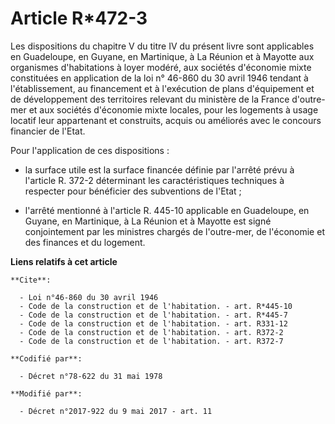 # Article R*472-3

Les dispositions du chapitre V du titre IV du présent livre sont applicables en Guadeloupe, en Guyane, en Martinique, à La
Réunion et à Mayotte aux organismes d'habitations à loyer modéré, aux sociétés d'économie mixte constituées en application de
la loi n° 46-860 du 30 avril 1946 tendant à l'établissement, au financement et à l'exécution de plans d'équipement et de
développement des territoires relevant du ministère de la France d'outre-mer et aux sociétés d'économie mixte locales, pour
les logements à usage locatif leur appartenant et construits, acquis ou améliorés avec le concours financier de l'Etat.

Pour l'application de ces dispositions :

- la surface utile est la surface financée définie par l'arrêté prévu à l'article R. 372-2 déterminant les caractéristiques
techniques à respecter pour bénéficier des subventions de l'Etat ;

- l'arrêté mentionné à l'article R. 445-10 applicable en Guadeloupe, en Guyane, en Martinique, à La Réunion et à Mayotte est
signé conjointement par les ministres chargés de l'outre-mer, de l'économie et des finances et du logement.

**Liens relatifs à cet article**

	**Cite**:

	  - Loi n°46-860 du 30 avril 1946
	  - Code de la construction et de l'habitation. - art. R*445-10
	  - Code de la construction et de l'habitation. - art. R*445-7
	  - Code de la construction et de l'habitation. - art. R331-12
	  - Code de la construction et de l'habitation. - art. R372-2
	  - Code de la construction et de l'habitation. - art. R372-7

	**Codifié par**:

	  - Décret n°78-622 du 31 mai 1978

	**Modifié par**:

	  - Décret n°2017-922 du 9 mai 2017 - art. 11
